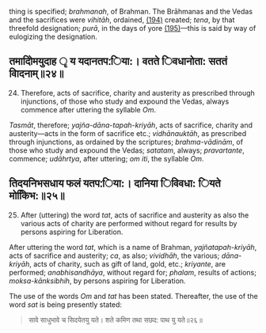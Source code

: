 thing is specified; *brahmanah*, of Brahman. The Brāhmanas and the Vedas and the sacrifices were *vihitāh*, ordained, [\(194\)](#page--1-0) created; *tena*, by that threefold designation; *purā*, in the days of yore [\(195\)](#page--1-1)—this is said by way of eulogizing the designation.

## तमादोिमयुदाह ृ य यदानतप:िया:। वतते िवधानोता: सततं वािदनाम्॥२४॥

24. Therefore, acts of sacrifice, charity and austerity as prescribed through injunctions, of those who study and expound the Vedas, always commence after uttering the syllable *Om*.

*Tasmāt*, therefore; *yajña-dāna-tapah-kriyāh*, acts of sacrifice, charity and austerity—acts in the form of sacrifice etc.; *vidhānauktāh*, as prescribed through injunctions, as ordained by the scriptures; *brahma-vādinām*, of those who study and expound the Vedas; *satatam*, always; *pravartante*, commence; *udāhrtya*, after uttering; *om iti*, the syllable *Om*.

## तिदयनिभसधाय फलं यतप:िया:। दानिया िविवधा: ियते मोकििभ:॥२५॥

25. After (uttering) the word *tat*, acts of sacrifice and austerity as also the various acts of charity are performed without regard for results by persons aspiring for Liberation.

After uttering the word *tat*, which is a name of Brahman, *yajñatapah-kriyāh*, acts of sacrifice and austerity; *ca*, as also; *vividhāh*, the various; *dāna-kriyāh*, acts of charity, such as gift of land, gold, etc.; *kriyante*, are performed; *anabhisandhāya*, without regard for; *phalam*, results of actions; *moksa-kānksibhih*, by persons aspiring for Liberation.

The use of the words *Om* and *tat* has been stated. Thereafter, the use of the word *sat* is being presently stated:

> सावे साधुभावे च सिदयेतयु यते। शते कमिण तथा सछद: पाथ यु यते॥२६॥
